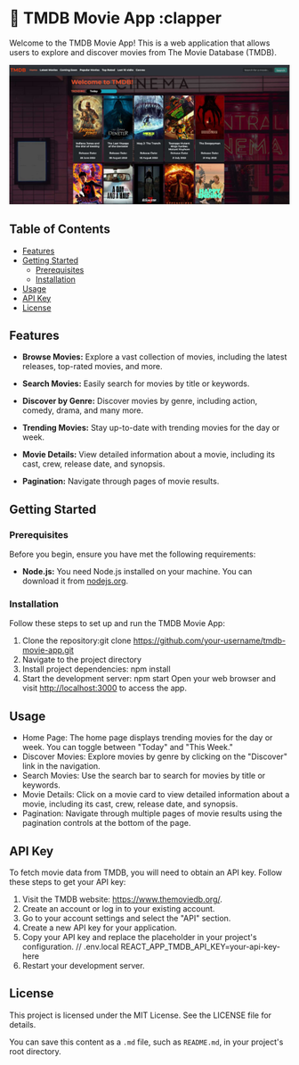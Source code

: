 # :movie_camera: TMDB Movie App :clapper

Welcome to the TMDB Movie App! This is a web application that allows users to explore and discover movies from The Movie Database (TMDB).

![TMDB Movie App Screenshot](screenshot.jpg)

## Table of Contents

- [Features](#features)
- [Getting Started](#getting-started)
  - [Prerequisites](#prerequisites)
  - [Installation](#installation)
- [Usage](#usage)
- [API Key](#api-key)
- [License](#license)

## Features

- **Browse Movies:** Explore a vast collection of movies, including the latest releases, top-rated movies, and more.

- **Search Movies:** Easily search for movies by title or keywords.

- **Discover by Genre:** Discover movies by genre, including action, comedy, drama, and many more.

- **Trending Movies:** Stay up-to-date with trending movies for the day or week.

- **Movie Details:** View detailed information about a movie, including its cast, crew, release date, and synopsis.

- **Pagination:** Navigate through pages of movie results.

## Getting Started

### Prerequisites

Before you begin, ensure you have met the following requirements:

- **Node.js:** You need Node.js installed on your machine. You can download it from [nodejs.org](https://nodejs.org/).

### Installation

Follow these steps to set up and run the TMDB Movie App:

1. Clone the repository:git clone <https://github.com/your-username/tmdb-movie-app.git>
2. Navigate to the project directory
3. Install project dependencies: npm install
4. Start the development server: npm start
Open your web browser and visit <http://localhost:3000> to access the app.

## Usage

- Home Page: The home page displays trending movies for the day or week. You can toggle between "Today" and "This Week."
- Discover Movies: Explore movies by genre by clicking on the "Discover" link in the navigation.
- Search Movies: Use the search bar to search for movies by title or keywords.
- Movie Details: Click on a movie card to view detailed information about a movie, including its cast, crew, release date, and synopsis.
- Pagination: Navigate through multiple pages of movie results using the pagination controls at the bottom of the page.

## API Key

To fetch movie data from TMDB, you will need to obtain an API key. Follow these steps to get your API key:

1. Visit the TMDB website: <https://www.themoviedb.org/>.
2. Create an account or log in to your existing account.
3. Go to your account settings and select the "API" section.
4. Create a new API key for your application.
5. Copy your API key and replace the placeholder in your project's configuration.
// .env.local
REACT_APP_TMDB_API_KEY=your-api-key-here
6. Restart your development server.

## License

This project is licensed under the MIT License. See the LICENSE file for details.

You can save this content as a `.md` file, such as `README.md`, in your project's root directory.
